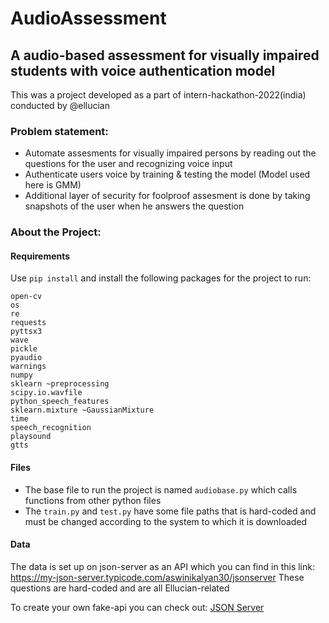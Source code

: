 # AudioAssessment
## A audio-based assessment for visually impaired students with voice authentication model 
This was a project developed as a part of intern-hackathon-2022(india) conducted by @ellucian

### Problem statement:
- Automate assesments for visually impaired persons by reading out the questions for the user and recognizing voice input
- Authenticate users voice by training & testing the model (Model used here is GMM)
- Additional layer of security for foolproof assesment is done by taking snapshots of the user when he answers the question

### About the Project:

#### Requirements
Use ```pip install``` and install the following packages for the project to run:
```
open-cv
os
re
requests
pyttsx3
wave
pickle
pyaudio
warnings
numpy
sklearn ~preprocessing
scipy.io.wavfile
python_speech_features
sklearn.mixture ~GaussianMixture 
time
speech_recognition 
playsound
gtts
```
#### Files
- The base file to run the project is named ``audiobase.py`` which calls functions from other python files
- The ``train.py`` and ``test.py`` have some file paths that is hard-coded and must be changed according to the system to which it is downloaded

#### Data
The data is set up on json-server as an API which you can find in this link:
https://my-json-server.typicode.com/aswinikalyan30/jsonserver
These questions are hard-coded and are all Ellucian-related

To create your own fake-api you can check out:
[JSON Server](https://github.com/typicode/json-server)
